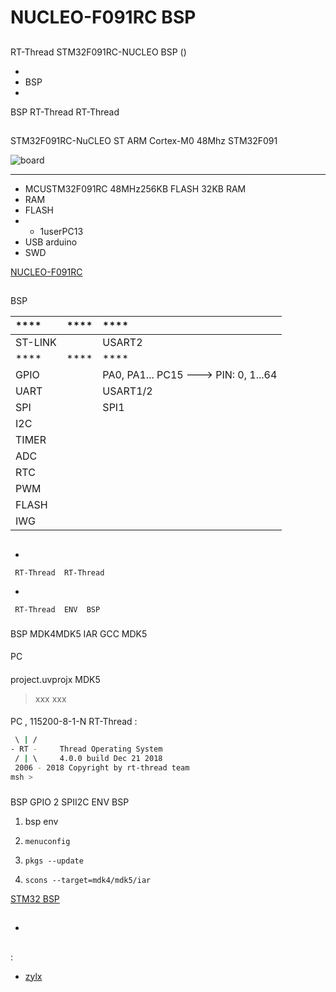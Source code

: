 # NUCLEO-F091RC  BSP 

## 

 RT-Thread  STM32F091RC-NUCLEO  BSP () 



- 
- BSP 
- 

 BSP RT-Thread  RT-Thread 

## 

STM32F091RC-NuCLEO  ST  ARM Cortex-M0  48Mhz STM32F091 



![board](figures/board.jpg)

 **** 

- MCUSTM32F091RC 48MHz256KB FLASH 32KB RAM
-  RAM
-  FLASH
- 
  - 1userPC13
- USB arduino 
-  SWD

[NUCLEO-F091RC](https://www.st.com/content/st_com/en/products/evaluation-tools/product-evaluation-tools/mcu-mpu-eval-tools/stm32-mcu-mpu-eval-tools/stm32-nucleo-boards/nucleo-f091rc.html)

## 

 BSP 

| ****      | **** | ****                              |
| :----------------- | :----------: | :------------------------------------- |
| ST-LINK  |          |  USART2 |
| ****      | **** | ****                              |
| GPIO              |          | PA0, PA1... PC15 ---> PIN: 0, 1...64 |
| UART              |          | USART1/2                            |
| SPI               |          | SPI1                              |
| I2C |  |  |
| TIMER     |          |                               |
| ADC |  |  |
| RTC               |      |  |
| PWM               |      |                               |
| FLASH |  |  |
| IWG               |      |                               |

## 



- 

     RT-Thread  RT-Thread  

- 

     RT-Thread  ENV  BSP 


### 

 BSP  MDK4MDK5  IAR  GCC  MDK5 

#### 

 PC

#### 

 project.uvprojx  MDK5 

>  xxx  xxx 

#### 



 PC , 115200-8-1-N RT-Thread :

```bash
 \ | /
- RT -     Thread Operating System
 / | \     4.0.0 build Dec 21 2018
 2006 - 2018 Copyright by rt-thread team
msh >
```
### 

 BSP  GPIO   2  SPII2C  ENV BSP 

1.  bsp  env 

2. `menuconfig`

3. `pkgs --update`

4. `scons --target=mdk4/mdk5/iar` 

 [STM32  BSP ](../docs/STM32BSP.md)

## 

- 

## 

:

-  [zylx](https://github.com/qgyhd1234)